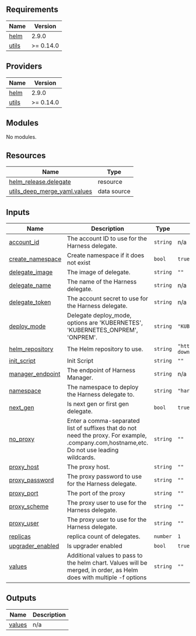 <!-- BEGIN_TF_DOCS -->
## Requirements

| Name | Version |
|------|---------|
| <a name="requirement_helm"></a> [helm](#requirement\_helm) | 2.9.0 |
| <a name="requirement_utils"></a> [utils](#requirement\_utils) | >= 0.14.0 |

## Providers

| Name | Version |
|------|---------|
| <a name="provider_helm"></a> [helm](#provider\_helm) | 2.9.0 |
| <a name="provider_utils"></a> [utils](#provider\_utils) | >= 0.14.0 |

## Modules

No modules.

## Resources

| Name | Type |
|------|------|
| [helm_release.delegate](https://registry.terraform.io/providers/hashicorp/helm/2.9.0/docs/resources/release) | resource |
| [utils_deep_merge_yaml.values](https://registry.terraform.io/providers/cloudposse/utils/latest/docs/data-sources/deep_merge_yaml) | data source |

## Inputs

| Name | Description | Type | Default | Required |
|------|-------------|------|---------|:--------:|
| <a name="input_account_id"></a> [account\_id](#input\_account\_id) | The account ID to use for the Harness delegate. | `string` | n/a | yes |
| <a name="input_create_namespace"></a> [create\_namespace](#input\_create\_namespace) | Create namespace if it does not exist | `bool` | `true` | no |
| <a name="input_delegate_image"></a> [delegate\_image](#input\_delegate\_image) | The image of delegate. | `string` | `""` | no |
| <a name="input_delegate_name"></a> [delegate\_name](#input\_delegate\_name) | The name of the Harness delegate. | `string` | n/a | yes |
| <a name="input_delegate_token"></a> [delegate\_token](#input\_delegate\_token) | The account secret to use for the Harness delegate. | `string` | n/a | yes |
| <a name="input_deploy_mode"></a> [deploy\_mode](#input\_deploy\_mode) | Delegate deploy\_mode, options are 'KUBERNETES', 'KUBERNETES\_ONPREM', 'ONPREM'. | `string` | `"KUBERNETES"` | no |
| <a name="input_helm_repository"></a> [helm\_repository](#input\_helm\_repository) | The Helm repository to use. | `string` | `"https://app.harness.io/storage/harness-download/delegate-helm-chart/"` | no |
| <a name="input_init_script"></a> [init\_script](#input\_init\_script) | Init Script | `string` | `""` | no |
| <a name="input_manager_endpoint"></a> [manager\_endpoint](#input\_manager\_endpoint) | The endpoint of Harness Manager. | `string` | n/a | yes |
| <a name="input_namespace"></a> [namespace](#input\_namespace) | The namespace to deploy the Harness delegate to. | `string` | `"harness-delegate-ng"` | no |
| <a name="input_next_gen"></a> [next\_gen](#input\_next\_gen) | Is next gen or first gen delegate. | `bool` | `true` | no |
| <a name="input_no_proxy"></a> [no\_proxy](#input\_no\_proxy) | Enter a comma-separated list of suffixes that do not need the proxy. For example, .company.com,hostname,etc. Do not use leading wildcards. | `string` | `""` | no |
| <a name="input_proxy_host"></a> [proxy\_host](#input\_proxy\_host) | The proxy host. | `string` | `""` | no |
| <a name="input_proxy_password"></a> [proxy\_password](#input\_proxy\_password) | The proxy password to use for the Harness delegate. | `string` | `""` | no |
| <a name="input_proxy_port"></a> [proxy\_port](#input\_proxy\_port) | The port of the proxy | `string` | `""` | no |
| <a name="input_proxy_scheme"></a> [proxy\_scheme](#input\_proxy\_scheme) | The proxy user to use for the Harness delegate. | `string` | `""` | no |
| <a name="input_proxy_user"></a> [proxy\_user](#input\_proxy\_user) | The proxy user to use for the Harness delegate. | `string` | `""` | no |
| <a name="input_replicas"></a> [replicas](#input\_replicas) | replica count of delegates. | `number` | `1` | no |
| <a name="input_upgrader_enabled"></a> [upgrader\_enabled](#input\_upgrader\_enabled) | Is upgrader enabled | `bool` | `true` | no |
| <a name="input_values"></a> [values](#input\_values) | Additional values to pass to the helm chart. Values will be merged, in order, as Helm does with multiple -f options | `string` | `""` | no |

## Outputs

| Name | Description |
|------|-------------|
| <a name="output_values"></a> [values](#output\_values) | n/a |
<!-- END_TF_DOCS -->